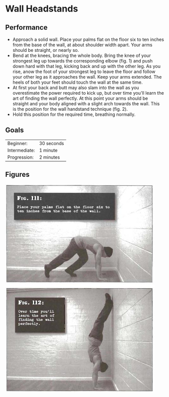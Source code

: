 # Wall Headstands

## Performance

- Approach a solid wall. Place your palms flat on the floor six to ten inches from the base of the wall, at about shoulder width apart. Your arms should be straight, or nearly so.
- Bend at the knees, bracing the whole body. Bring the knee of your strongest leg up towards the corresponding elbow (fig. 1) and push down hard with that leg, kicking back and up with the other leg. As you rise, anow the foot of your strongest leg to leave the floor and follow your other leg as it approaches the wall. Keep your arms extended. The heels of both your feet should touch the wall at the same time.
- At first your back and butt may also slam into the wall as you overestimate the power required to kick up, but over time you'll learn the art of finding the wall perfectly. At this point your arms should be straight and your body aligned with a slight arch towards the wall. This is the position for the wall handstand technique (fig. 2).
- Hold this position for the required time, breathing normally.

## Goals

| | |
|---|---|
|Beginner: | 30 seconds |
|Intermediate: | 1 minute |
|Progression: | 2 minutes |

## Figures

![](../images/06_handstand_pushups/3.-Wall-Handstands-Convict-Conditioniong.jpg)
